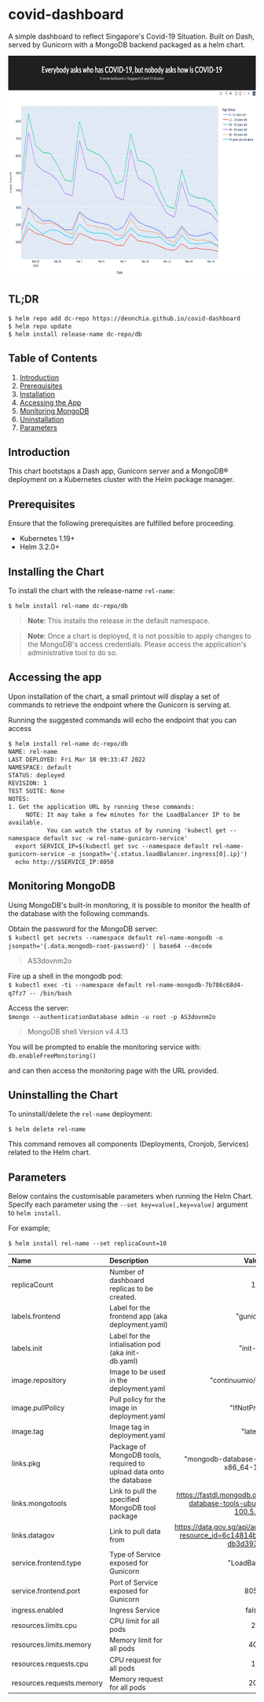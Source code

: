 # covid-dashboard
A simple dashboard to reflect Singapore's Covid-19 Situation. Built on Dash, served by Gunicorn with a MongoDB backend packaged as a helm chart.  

<img src="assets/header.png" width="800" height="450"/>

## TL;DR
```
$ helm repo add dc-repo https://deonchia.github.io/covid-dashboard
$ helm repo update
$ helm install release-name dc-repo/db
```  

## Table of Contents
1. [Introduction](https://github.com/deonchia/covid-dashboard/blob/master/README.md#introduction)
2. [Prerequisites](https://github.com/deonchia/covid-dashboard/blob/master/README.md#prerequisites)
3. [Installation](https://github.com/deonchia/covid-dashboard/blob/master/README.md#installing-the-chart)
4. [Accessing the App](https://github.com/deonchia/covid-dashboard/blob/master/README.md#accessing-the-app)
5. [Monitoring MongoDB](https://github.com/deonchia/covid-dashboard/blob/master/README.md#monitoring-mongodb)
6. [Uninstallation](https://github.com/deonchia/covid-dashboard/blob/master/README.md#uninstalling-the-chart)
7. [Parameters](https://github.com/deonchia/covid-dashboard/blob/master/README.md#parameters)
  

## Introduction
This chart bootstaps a Dash app, Gunicorn server and a MongoDB&reg; deployment on a Kubernetes cluster with the Helm package manager.  

## Prerequisites
Ensure that the following prerequisites are fulfilled before proceeding.
* Kubernetes 1.19+
* Helm 3.2.0+
  

## Installing the Chart
To install the chart with the release-name `rel-name`:
```
$ helm install rel-name dc-repo/db
```
> **Note**: This installs the release in the default namespace.  

> **Note**: Once a chart is deployed, it is not possible to apply changes to the MongoDB's access credentials. Please access the application's administrative tool to do so.  

## Accessing the app
Upon installation of the chart, a small printout will display a set of commands to retrieve the endpoint where the Gunicorn is serving at. 

Running the suggested commands will echo the endpoint that you can access 
```
$ helm install rel-name dc-repo/db
NAME: rel-name
LAST DEPLOYED: Fri Mar 18 09:33:47 2022
NAMESPACE: default
STATUS: deployed
REVISION: 1
TEST SUITE: None
NOTES:
1. Get the application URL by running these commands:
     NOTE: It may take a few minutes for the LoadBalancer IP to be available.
           You can watch the status of by running 'kubectl get --namespace default svc -w rel-name-gunicorn-service'
  export SERVICE_IP=$(kubectl get svc --namespace default rel-name-gunicorn-service -o jsonpath='{.status.loadBalancer.ingress[0].ip}')
  echo http://$SERVICE_IP:8050
```  

## Monitoring MongoDB
Using MongoDB's built-in monitoring, it is possible to monitor the health of the database with the following commands.  

Obtain the password for the MongoDB server:  
`$ kubectl get secrets --namespace default rel-name-mongodb -o jsonpath='{.data.mongodb-root-password}' | base64 --decode`
> AS3dovnm2o

Fire up a shell in the mongodb pod:  
`$ kubectl exec -ti --namespace default rel-name-mongodb-7b786c68d4-q7fz7 -- /bin/bash`

Access the server:  
`$mongo --authenticationDatabase admin -u root -p AS3dovnm2o`
> MongoDB shell Version v4.4.13

You will be prompted to enable the monitoring service with:   
`db.enableFreeMonitoring()`  

and can then access the monitoring page with the URL provided.  

## Uninstalling the Chart
To uninstall/delete the `rel-name` deployment:
```
$ helm delete rel-name
```
This command removes all components (Deployments, Cronjob, Services) related to the Helm chart.  

## Parameters

Below contains the customisable parameters when running the Helm Chart.  
Specify each parameter using the `--set key=value[,key=value]` argument to `helm install`.  

For example;
```
$ helm install rel-name --set replicaCount=10
```

| Name | Description | Value |
| :--- | :--- | :---: |
| replicaCount | Number of dashboard replicas to be created. | 1 |
| labels.frontend | Label for the frontend app (aka deployment.yaml) | "gunicorn" |
| labels.init | Label for the intialisation pod (aka init-db.yaml) | "init-db"
| image.repository | Image to be used in the deployment.yaml | "continuumio/miniconda3" |
| image.pullPolicy | Pull policy for the image in deployment.yaml | "IfNotPresent" |
| image.tag | Image tag in deployment.yaml | "latest" |
| links.pkg | Package of MongoDB tools, required to upload data onto the database | "mongodb-database-tools-ubuntu2004-x86_64-100.5.2" |
| links.mongotools | Link to pull the specified MongoDB tool package | https://fastdl.mongodb.org/tools/db/mongodb-database-tools-ubuntu2004-x86_64-100.5.2.tgz |
| links.datagov | Link to pull data from | https://data.gov.sg/api/action/datastore_search?resource_id=6c14814b-09b7-408e-80c4-db3d393c7c15 | 
| service.frontend.type | Type of Service exposed for Gunicorn | "LoadBalancer" |
| service.frontend.port | Port of Service exposed for Gunicorn | 8050 |
| ingress.enabled | Ingress Service | false |
| resources.limits.cpu | CPU limit for all pods | 2 |
|resources.limits.memory | Memory limit for all pods | 4G | 
| resources.requests.cpu | CPU request for all pods | 1 |
| resources.requests.memory | Memory request for all pods | 2G |  
